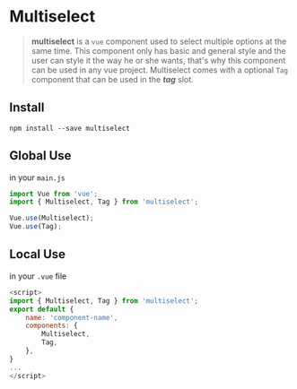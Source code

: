 # Multiselect
> **multiselect** is a `vue` component used to select multiple options at the same time.
> This component only has basic and general style and the user can style it the way he or she wants, that's why this component can be used in any vue project.
> Multiselect comes with a optional `Tag` component that can be used in the ***tag*** slot.

## Install
```code
npm install --save multiselect
```
## Global Use
in your `main.js`
```js
import Vue from 'vue';
import { Multiselect, Tag } from 'multiselect';

Vue.use(Multiselect);
Vue.use(Tag);
```
## Local Use
in your `.vue` file
```js
<script>
import { Multiselect, Tag } from 'multiselect';
export default {
	name: 'component-name',
	components: {
		Multiselect,
		Tag,
	},
}
...
</script>
```